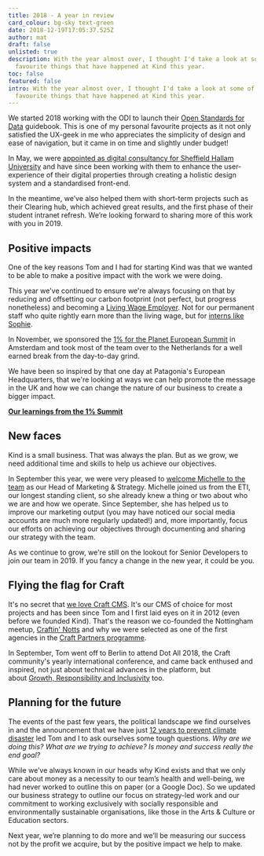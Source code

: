 ```yaml
---
title: 2018 - A year in review
card_colour: bg-sky text-green
date: 2018-12-19T17:05:37.525Z
author: mat
draft: false
unlisted: true
description: With the year almost over, I thought I'd take a look at some of my
  favourite things that have happened at Kind this year.
toc: false
featured: false
intro: With the year almost over, I thought I'd take a look at some of my
  favourite things that have happened at Kind this year.
---
```

We started 2018 working with the ODI to launch their [Open Standards for Data](https://standards.theodi.org/) guidebook. This is one of my personal favourite projects as it not only satisfied the UX-geek in me who appreciates the simplicity of design and ease of navigation, but it came in on time and slightly under budget!

In May, we were [appointed as digital consultancy for Sheffield Hallam University](https://madebykind.com/blog/sheffield-hallam-university-appoint-kind-as-digital-consultancy) and have since been working with them to enhance the user-experience of their digital properties through creating a holistic design system and a standardised front-end. 

In the meantime, we’ve also helped them with short-term projects such as their Clearing hub, which achieved great results, and the first phase of their student intranet refresh. We’re looking forward to sharing more of this work with you in 2019. 

## Positive impacts

One of the key reasons Tom and I had for starting Kind was that we wanted to be able to make a positive impact with the work we were doing.

This year we've continued to ensure we're always focusing on that by reducing and offsetting our carbon footprint (not perfect, but progress nonetheless) and becoming a [Living Wage Employer](https://www.livingwage.org.uk/). Not for our permanent staff who quite rightly earn more than the living wage, but for [interns like Sophie](https://madebykind.com/blog/rounding-up-my-internship-at-kind).

In November, we sponsored the [1% for the Planet European Summit](http://www.onepercentfortheplanet.org/what-we-do/our-stories/14-our-stories/350-european-summit-2018-recap) in Amsterdam and took most of the team over to the Netherlands for a well earned break from the day-to-day grind.

We have been so inspired by that one day at Patagonia's European Headquarters, that we're looking at ways we can help promote the message in the UK and how we can change the nature of our business to create a bigger impact.

**[Our learnings from the 1% Summit](https://madebykind.com/blog/1-for-the-planet-european-summit)**

## New faces

Kind is a small business. That was always the plan. But as we grow, we need additional time and skills to help us achieve our objectives.

In September this year, we were very pleased to [welcome Michelle to the team](https://madebykind.com/blog/welcome-our-head-of-marketing-strategy) as our Head of Marketing & Strategy. Michelle joined us from the ETI, our longest standing client, so she already knew a thing or two about who we are and how we operate. Since September, she has helped us to improve our marketing output (you may have noticed our social media accounts are much more regularly updated!) and, more importantly, focus our efforts on achieving our objectives through documenting and sharing our strategy with the team.

As we continue to grow, we're still on the lookout for Senior Developers to join our team in 2019. If you fancy a change in the new year, it could be you.

## Flying the flag for Craft

It's no secret that [we love Craft CMS](https://madebykind.com/blog/why-we-love-craft-cms). It's our CMS of choice for most projects and has been since Tom and I first laid eyes on it in 2012 (even before we founded Kind). That's the reason we co-founded the Nottingham meetup, [Craftin' Notts](http://craftinnotts.com/) and why we were selected as one of the first agencies in the [Craft Partners programme](https://craftcms.com/partners/kind).

In September, Tom went off to Berlin to attend Dot All 2018, the Craft community's yearly international conference, and came back enthused and inspired, not just about technical advances in the platform, but about [Growth, Responsibility and Inclusivity](https://madebykind.com/blog/themes-from-dot-all-2018) too.

## Planning for the future

The events of the past few years, the political landscape we find ourselves in and the announcement that we have just [12 years to prevent climate disaster](https://www.theguardian.com/environment/2018/oct/08/global-warming-must-not-exceed-15c-warns-landmark-un-report) led Tom and I to ask ourselves some tough questions. *Why are we doing this? What are we trying to achieve? Is money and success really the end goal?* 

While we’ve always known in our heads why Kind exists and that we only care about money as a necessity to our team’s health and well-being, we had never worked to outline this on paper (or a Google Doc). So we updated our business strategy to outline our focus on strategy-led work and our commitment to working exclusively with socially responsible and environmentally sustainable organisations, like those in the Arts & Culture or Education sectors. 

Next year, we’re planning to do more and we’ll be measuring our success not by the profit we acquire, but by the positive impact we help to make.
